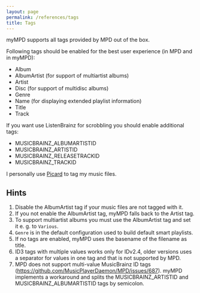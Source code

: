 ```yaml
---
layout: page
permalink: /references/tags
title: Tags
---
```


myMPD supports all tags provided by MPD out of the box.

Following tags should be enabled for the best user experience (in MPD and in myMPD):

- Album
- AlbumArtist (for support of multiartist albums)
- Artist
- Disc (for support of multidisc albums)
- Genre
- Name (for displaying extended playlist information)
- Title
- Track

If you want use ListenBrainz for scrobbling you should enable additional tags:

- MUSICBRAINZ_ALBUMARTISTID
- MUSICBRAINZ_ARTISTID
- MUSICBRAINZ_RELEASETRACKID
- MUSICBRAINZ_TRACKID

I personally use [Picard](https://picard.musicbrainz.org/) to tag my music files.

## Hints

1. Disable the AlbumArtist tag if your music files are not tagged with it.
2. If you not enable the AlbumArtist tag, myMPD falls back to the Artist tag.
3. To support multiartist albums you must use the AlbumArtist tag and set it e. g. to `Various`.
4. `Genre` is in the default configuration used to build default smart playlists.
5. If no tags are enabled, myMPD uses the basename of the filename as title.
6. ID3 tags with multiple values works only for IDv2.4, older versions uses a separator for values in one tag and that is not supported by MPD.
7. MPD does not support multi-value MusicBrainz ID tags (https://github.com/MusicPlayerDaemon/MPD/issues/687). myMPD implements a workaround and splits the MUSICBRAINZ_ARTISTID and MUSICBRAINZ_ALBUMARTISTID tags by semicolon.
